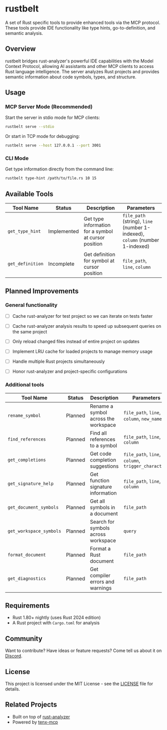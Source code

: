# rustbelt

A set of Rust specific tools to provide enhanced tools via the MCP protocol. These tools provide IDE functionality like type hints, go-to-definition, and semantic analysis.

## Overview

rustbelt bridges rust-analyzer's powerful IDE capabilities with the Model Context Protocol, allowing AI assistants and other MCP clients to access Rust language intelligence. The server analyzes Rust projects and provides semantic information about code symbols, types, and structure.

## Usage

### MCP Server Mode (Recommended)

Start the server in stdio mode for MCP clients:

```bash
rustbelt serve --stdio
```

Or start in TCP mode for debugging:

```bash
rustbelt serve --host 127.0.0.1 --port 3001
```

### CLI Mode

Get type information directly from the command line:

```bash
rustbelt type-hint /path/to/file.rs 10 15
```

## Available Tools

| Tool Name | Status | Description | Parameters |
|-----------|--------|-------------|------------|
| `get_type_hint` | Implemented | Get type information for a symbol at cursor position | `file_path` (string), `line` (number 1-indexed), `column` (number 1-indexed) |
| `get_definition` | Incomplete | Get definition for symbol at cursor position | `file_path`, `line`, `column` |


## Planned Improvements

### General functionality

- [ ] Cache rust-analyzer for test project so we can iterate on tests faster
- [ ] Cache rust-analyzer analysis results to speed up subsequent queries on the same project
- [ ] Only reload changed files instead of entire project on updates
- [ ] Implement LRU cache for loaded projects to manage memory usage
- [ ] Handle multiple Rust projects simultaneously
- [ ] Honor rust-analyzer and project-specific configurations


### Additional tools

| Tool Name | Status | Description | Parameters |
|-----------|--------|-------------|------------|
| `rename_symbol` | Planned | Rename a symbol across the workspace | `file_path`, `line`, `column`, `new_name` |
| `find_references` | Planned | Find all references to a symbol | `file_path`, `line`, `column` |
| `get_completions` | Planned | Get code completion suggestions | `file_path`, `line`, `column`, `trigger_character?` |
| `get_signature_help` | Planned | Get function signature information | `file_path`, `line`, `column` |
| `get_document_symbols` | Planned | Get all symbols in a document | `file_path` |
| `get_workspace_symbols` | Planned | Search for symbols across workspace | `query` |
| `format_document` | Planned | Format a Rust document | `file_path` |
| `get_diagnostics` | Planned | Get compiler errors and warnings | `file_path` |

## Requirements

- Rust 1.80+ nightly (uses Rust 2024 edition)
- A Rust project with `Cargo.toml` for analysis

## Community

Want to contribute? Have ideas or feature requests? Come tell us about it on
[Discord](https://discord.gg/fHmRmuBDxF).


## License

This project is licensed under the MIT License - see the [LICENSE](LICENSE) file for details.

## Related Projects

- Built on top of [rust-analyzer](https://github.com/rust-lang/rust-analyzer)
- Powered by [tenx-mcp](https://github.com/tenxhq/tenx-mcp)
